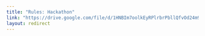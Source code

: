```yaml
---
title: "Rules: Hackathon"
link: "https://drive.google.com/file/d/1HNBIm7oolkEyRPlrbrPbllQfvOd24m9J/view?fbclid=IwAR3Nhc3r6Dz6nxKHQGf26_WXRVzMnh-KOgjDQrlvYpiiX5j4aWuiPpqbqV8"
layout: redirect
---
```

